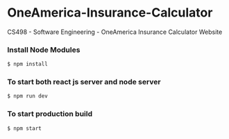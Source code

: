 # OneAmerica-Insurance-Calculator
CS498 - Software Engineering - OneAmerica Insurance Calculator Website


### Install Node Modules
```bash
$ npm install
```

### To start both react js server and node server
```bash
$ npm run dev
```

### To start production build
```bash
$ npm start
```